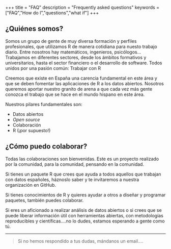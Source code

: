 +++
title = "FAQ"
description = "Frequently asked questions"
keywords = ["FAQ","How do I","questions","what if"]
+++



## ¿Quiénes somos?

Somos un grupo de gente de muy diversa formación y perfiles profesionales, que utilizamos R de manera cotidiana para nuesto trabajo diario. Entre nosotros hay matemáticos, ingenieros, psicólogos... 
Trabajamos en diferentes sectores, desde los ámbitos formativos y universitarios, hasta el sector financiero o el desarrollo de software. Todos unidos por una pasión común: Trabajar con R

Creemos que existe en España una carencia fundamental en este área y que se deben fomentar las aplicaciones de R a los datos abiertos. Nosotros queremos aportar nuestro granito de arena a que cada vez más gente conozca el trabajo que se hace en el mundo hispano en este área.

Nuestros pilares fundamentales son:

* Datos abiertos
* _Open source_
* Colaboración
* R (¡por supuesto!)

## ¿Cómo puedo colaborar?

Todas las colaboraciones son bienvenidas. Este es un proyecto realizado por la comunidad, para la comunidad, pensando en la comunidad.

Si tienes un paquete R que crees que ayuda a todos aquellos que trabajan con datos españoles, háznoslo saber y te invitaremos a nuestra organización en GitHub.

Si tienes conocimientos de R y quieres ayudar a otros a diseñar y programar paquetes, también puedes colaborar.

Si eres un aficionado a realizar análisis de datos abiertos o si crees que se puede liberar información útil con herramientas abiertas, con metodologías reproducibles y científicas....no lo dudes, estamos esperando a gente como tú.


---

> Si no hemos respondido a tus dudas, mándanos un email....
